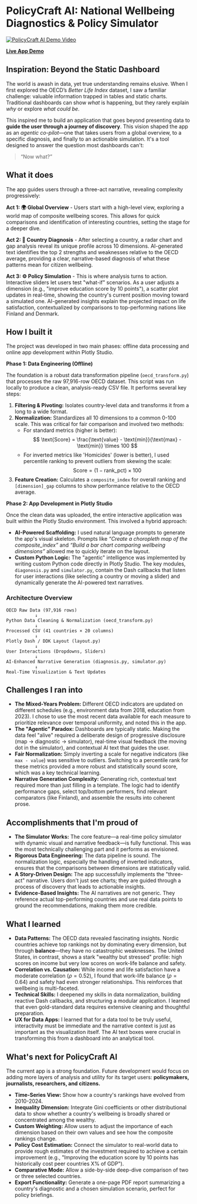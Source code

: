 # PolicyCraft AI: National Wellbeing Diagnostics & Policy Simulator

[![PolicyCraft AI Demo Video](https://img.youtube.com/vi/dS8r0vfioDQ/maxresdefault.jpg)](https://www.youtube.com/watch?v=dS8r0vfioDQ "Watch the PolicyCraft AI Demo")

[**Live App Demo**](https://62203392-63d1-4e7f-9ad8-39e7a2549200.plotly.app)

## Inspiration: Beyond the Static Dashboard

The world is awash in data, yet true understanding remains elusive. When I first explored the OECD’s _Better Life Index_ dataset, I saw a familiar challenge: valuable information trapped in tables and static charts. Traditional dashboards can show _what_ is happening, but they rarely explain _why_ or explore _what could be_.

This inspired me to build an application that goes beyond presenting data to **guide the user through a journey of discovery**. This vision shaped the app as an _agentic co-pilot_—one that takes users from a global overview, to a specific diagnosis, and finally to an actionable simulation. It's a tool designed to answer the question most dashboards can't:

> “Now what?”

## What it does

The app guides users through a three-act narrative, revealing complexity progressively:

**Act 1: 🌍 Global Overview** - Users start with a high-level view, exploring a world map of composite wellbeing scores. This allows for quick comparisons and identification of interesting countries, setting the stage for a deeper dive.

**Act 2: 🧭 Country Diagnosis** - After selecting a country, a radar chart and gap analysis reveal its unique profile across 10 dimensions. AI-generated text identifies the top 2 strengths and weaknesses relative to the OECD average, providing a clear, narrative-based diagnosis of what these patterns mean for citizen wellbeing.

**Act 3: ⚙️ Policy Simulation** - This is where analysis turns to action. Interactive sliders let users test "what-if" scenarios. As a user adjusts a dimension (e.g., "improve education score by 10 points"), a scatter plot updates in real-time, showing the country's current position moving toward a simulated one. AI-generated insights explain the projected impact on life satisfaction, contextualized by comparisons to top-performing nations like Finland and Denmark.

## How I built it

The project was developed in two main phases: offline data processing and online app development within Plotly Studio.

**Phase 1: Data Engineering (Offline)**

The foundation is a robust data transformation pipeline (`oecd_transform.py`) that processes the raw 97,916-row OECD dataset. This script was run locally to produce a clean, analysis-ready CSV file. It performs several key steps:

1.  **Filtering & Pivoting:** Isolates country-level data and transforms it from a long to a wide format.
2.  **Normalization:** Standardizes all 10 dimensions to a common 0-100 scale. This was critical for fair comparison and involved two methods:
    - For standard metrics (higher is better):
      $$ \text{Score} = \frac{\text{value} - \text{min}}{\text{max} - \text{min}} \times 100 $$
    - For inverted metrics like 'Homicides' (lower is better), I used percentile ranking to prevent outliers from skewing the scale:
      $$ \text{Score} = (1 - \text{rank}\_{\text{pct}}) \times 100 $$
3.  **Feature Creation:** Calculates a `composite_index` for overall ranking and `[dimension]_gap` columns to show performance relative to the OECD average.

**Phase 2: App Development in Plotly Studio**

Once the clean data was uploaded, the entire interactive application was built within the Plotly Studio environment. This involved a hybrid approach:

- **AI-Powered Scaffolding:** I used natural language prompts to generate the app's visual skeleton. Prompts like _“Create a choropleth map of the composite_index”_ and _“Build a bar chart comparing wellbeing dimensions”_ allowed me to quickly iterate on the layout.
- **Custom Python Logic:** The "agentic" intelligence was implemented by writing custom Python code directly in Plotly Studio. The key modules, `diagonosis.py` and `simulator.py`, contain the Dash callbacks that listen for user interactions (like selecting a country or moving a slider) and dynamically generate the AI-powered text narratives.

### Architecture Overview

```
OECD Raw Data (97,916 rows)
           ↓
Python Data Cleaning & Normalization (oecd_transform.py)
           ↓
Processed CSV (41 countries × 20 columns)
           ↓
Plotly Dash / DDK Layout (layout.py)
           ↓
User Interactions (Dropdowns, Sliders)
           ↓
AI-Enhanced Narrative Generation (diagnosis.py, simulator.py)
           ↓
Real-Time Visualization & Text Updates
```

## Challenges I ran into

- **The Mixed-Years Problem:** Different OECD indicators are updated on different schedules (e.g., environment data from 2018, education from 2023). I chose to use the most recent data available for each measure to prioritize relevance over temporal uniformity, and noted this in the app.
- **The "Agentic" Paradox:** Dashboards are typically static. Making the data feel "alive" required a deliberate design of progressive disclosure (map → diagnostic → simulator), real-time visual feedback (the moving dot in the simulator), and contextual AI text that guides the user.
- **Fair Normalization:** Simply inverting a scale for negative indicators (like `max - value`) was sensitive to outliers. Switching to a percentile rank for these metrics provided a more robust and statistically sound score, which was a key technical learning.
- **Narrative Generation Complexity:** Generating rich, contextual text required more than just filling in a template. The logic had to identify performance gaps, select top/bottom performers, find relevant comparators (like Finland), and assemble the results into coherent prose.

## Accomplishments that I'm proud of

- **The Simulator Works:** The core feature—a real-time policy simulator with dynamic visual and narrative feedback—is fully functional. This was the most technically challenging part and it performs as envisioned.
- **Rigorous Data Engineering:** The data pipeline is sound. The normalization logic, especially the handling of inverted indicators, ensures that the comparisons between dimensions are statistically valid.
- **A Story-Driven Design:** The app successfully implements the "three-act" narrative. Users don't just see charts; they are guided through a process of discovery that leads to actionable insights.
- **Evidence-Based Insights:** The AI narratives are not generic. They reference actual top-performing countries and use real data points to ground the recommendations, making them more credible.

## What I learned

- **Data Patterns:** The OECD data revealed fascinating insights. Nordic countries achieve top rankings not by dominating every dimension, but through **balance**—they have no catastrophic weaknesses. The United States, in contrast, shows a stark "wealthy but stressed" profile: high scores on income but very low scores on work-life balance and safety.
- **Correlation vs. Causation:** While income and life satisfaction have a moderate correlation ($\rho = 0.52$), I found that work-life balance ($\rho = 0.64$) and safety had even stronger relationships. This reinforces that wellbeing is multi-faceted.
- **Technical Skills:** I deepened my skills in data normalization, building reactive Dash callbacks, and structuring a modular application. I learned that even gold-standard data requires extensive cleaning and thoughtful preparation.
- **UX for Data Apps:** I learned that for a data tool to be truly useful, interactivity must be immediate and the narrative context is just as important as the visualization itself. The AI text boxes were crucial in transforming this from a dashboard into an analytical tool.

## What's next for PolicyCraft AI

The current app is a strong foundation. Future development would focus on adding more layers of analysis and utility for its target users: **policymakers, journalists, researchers, and citizens.**

- **Time-Series View:** Show how a country's rankings have evolved from 2010-2024.
- **Inequality Dimension:** Integrate Gini coefficients or other distributional data to show whether a country's wellbeing is broadly shared or concentrated among the wealthy.
- **Custom Weighting:** Allow users to adjust the importance of each dimension based on their own values and see how the composite rankings change.
- **Policy Cost Estimation:** Connect the simulator to real-world data to provide rough estimates of the investment required to achieve a certain improvement (e.g., "Improving the education score by 10 points has historically cost peer countries X% of GDP").
- **Comparative Mode:** Allow a side-by-side deep-dive comparison of two or three selected countries.
- **Export Functionality:** Generate a one-page PDF report summarizing a country's diagnostic and a chosen simulation scenario, perfect for policy briefings.
